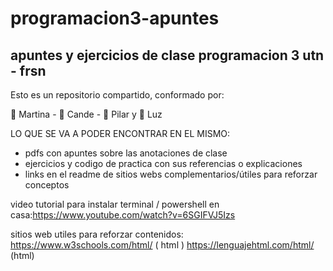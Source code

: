 # programacion3-apuntes
apuntes y ejercicios de clase programacion 3 utn - frsn 
--------------------------------------
Esto es un repositorio compartido, conformado por: 

👩 Martina - 👩 Cande - 👩 Pilar y 👩 Luz

LO QUE SE VA A PODER ENCONTRAR EN EL MISMO: 
- pdfs con apuntes sobre las anotaciones de clase
- ejercicios y codigo de practica con sus referencias o explicaciones
- links en el readme de sitios webs complementarios/útiles para reforzar conceptos 

video tutorial para instalar terminal / powershell en casa:https://www.youtube.com/watch?v=6SGIFVJ5Izs

sitios web utiles para reforzar contenidos: 
https://www.w3schools.com/html/ ( html )
https://lenguajehtml.com/html/  (html)
